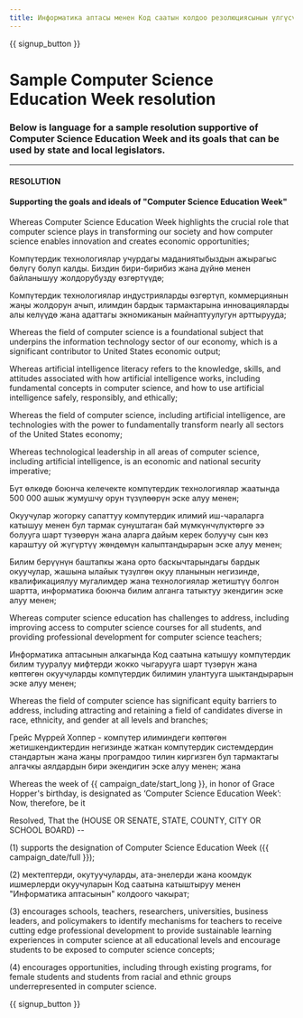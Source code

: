 ```yaml
---
title: Информатика аптасы менен Код саатын колдоо резолюциясынын үлгүсү
---
```


{{ signup_button }}

# Sample Computer Science Education Week resolution

### Below is language for a sample resolution supportive of Computer Science Education Week and its goals that can be used by state and local legislators.

* * *

#### **RESOLUTION**  


#### Supporting the goals and ideals of "Computer Science Education Week"

Whereas Computer Science Education Week highlights the crucial role that computer science plays in transforming our society and how computer science enables innovation and creates economic opportunities;

Компүтердик технологиялар учурдагы маданиятыбыздын ажырагыс бөлүгү болуп калды. Биздин бири-бирибиз жана дүйнө менен байланышуу жолдорубузду өзгөртүүдө;

Компүтердик технологиялар индустрияларды өзгөртүп, коммерциянын жаңы жолдорун ачып, илимдин бардык тармактарына инновацияларды алы келүүдө жана адаттагы экномиканын майнаптуулугун арттырууда;

Whereas the field of computer science is a foundational subject that underpins the information technology sector of our economy, which is a significant contributor to United States economic output;

Whereas artificial intelligence literacy refers to the knowledge, skills, and attitudes associated with how artificial intelligence works, including fundamental concepts in computer science, and how to use artificial intelligence safely, responsibly, and ethically;

Whereas the field of computer science, including artificial intelligence, are technologies with the power to fundamentally transform nearly all sectors of the United States economy;

Whereas technological leadership in all areas of computer science, including artificial intelligence, is an economic and national security imperative;

Бүт өлкөдө боюнча келечекте компүтердик технологиялар жаатында 500 000 ашык жумушчу орун түзүлөөрүн эске алуу менен;

Окуучулар жогорку сапаттуу компүтердик илимий иш-чараларга катышуу менен бул тармак сунуштаган бай мүмкүнчүлүктөргө ээ болууга шарт түзөөрүн жана аларга дайым керек болуучу сын көз караштуу ой жүгүртүү жөндөмүн калыптандырарын эске алуу менен;

Билим берүүнүн баштапкы жана орто баскычтарындагы бардык окуучулар, жашына ылайык түзүлгөн окуу планынын негизинде, квалификациялуу мугалимдер жана технологиялар жетиштүү болгон шартта, информатика боюнча билим алганга татыктуу экендигин эске алуу менен;

Whereas computer science education has challenges to address, including improving access to computer science courses for all students, and providing professional development for computer science teachers;

Информатика аптасынын алкагында Код саатына катышуу компүтердик билим тууралуу мифтерди жокко чыгарууга шарт түзөрүн жана көптөгөн окуучуларды компүтердик билимин улантууга шыктандырарын эске алуу менен;

Whereas the field of computer science has significant equity barriers to address, including attracting and retaining a field of candidates diverse in race, ethnicity, and gender at all levels and branches;

Грейс Мүррей Хоппер - компүтер илиминдеги көптөгөн жетишкендиктердин негизинде жаткан компүтердик системдердин стандартын жана жаңы програмдоо тилин киргизген бул тармактагы алгачкы аялдардын бири экендигин эске алуу менен; жана

Whereas the week of {{ campaign_date/start_long }}, in honor of Grace Hopper's birthday, is designated as ‘Computer Science Education Week’: Now, therefore, be it <br />

Resolved, That the (HOUSE OR SENATE, STATE, COUNTY, CITY OR SCHOOL BOARD) --

(1) supports the designation of Computer Science Education Week ({{ campaign_date/full }});

(2) мектептерди, окутуучуларды, ата-энелерди жана коомдук ишмерлерди окуучуларын Код саатына катыштыруу менен "Информатика аптасынын" колдоого чакырат;

(3) encourages schools, teachers, researchers, universities, business leaders, and policymakers to identify mechanisms for teachers to receive cutting edge professional development to provide sustainable learning experiences in computer science at all educational levels and encourage students to be exposed to computer science concepts;

(4) encourages opportunities, including through existing programs, for female students and students from racial and ethnic groups underrepresented in computer science.

{{ signup_button }}